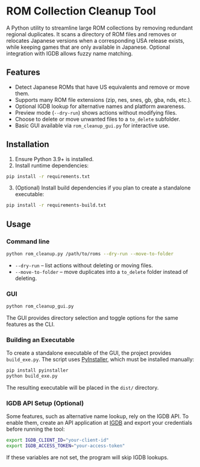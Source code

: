# ROM Collection Cleanup Tool

A Python utility to streamline large ROM collections by removing redundant regional duplicates. It scans a directory of ROM files and removes or relocates Japanese versions when a corresponding USA release exists, while keeping games that are only available in Japanese. Optional integration with IGDB allows fuzzy name matching.

## Features
- Detect Japanese ROMs that have US equivalents and remove or move them.
- Supports many ROM file extensions (zip, nes, snes, gb, gba, nds, etc.).
- Optional IGDB lookup for alternative names and platform awareness.
- Preview mode (`--dry-run`) shows actions without modifying files.
- Choose to delete or move unwanted files to a `to_delete` subfolder.
- Basic GUI available via `rom_cleanup_gui.py` for interactive use.

## Installation
1. Ensure Python 3.9+ is installed.
2. Install runtime dependencies:

```bash
pip install -r requirements.txt
```

3. (Optional) Install build dependencies if you plan to create a standalone executable:

```bash
pip install -r requirements-build.txt
```

## Usage

### Command line

```bash
python rom_cleanup.py /path/to/roms --dry-run --move-to-folder
```

- `--dry-run` – list actions without deleting or moving files.
- `--move-to-folder` – move duplicates into a `to_delete` folder instead of deleting.

### GUI

```bash
python rom_cleanup_gui.py
```

The GUI provides directory selection and toggle options for the same features as the CLI.

### Building an Executable

To create a standalone executable of the GUI, the project provides `build_exe.py`. The script uses [PyInstaller](https://www.pyinstaller.org/), which must be installed manually:

```bash
pip install pyinstaller
python build_exe.py
```

The resulting executable will be placed in the `dist/` directory.

### IGDB API Setup (Optional)

Some features, such as alternative name lookup, rely on the IGDB API. To
enable them, create an API application at [IGDB](https://api-docs.igdb.com/)
and export your credentials before running the tool:

```bash
export IGDB_CLIENT_ID="your-client-id"
export IGDB_ACCESS_TOKEN="your-access-token"
```

If these variables are not set, the program will skip IGDB lookups.
